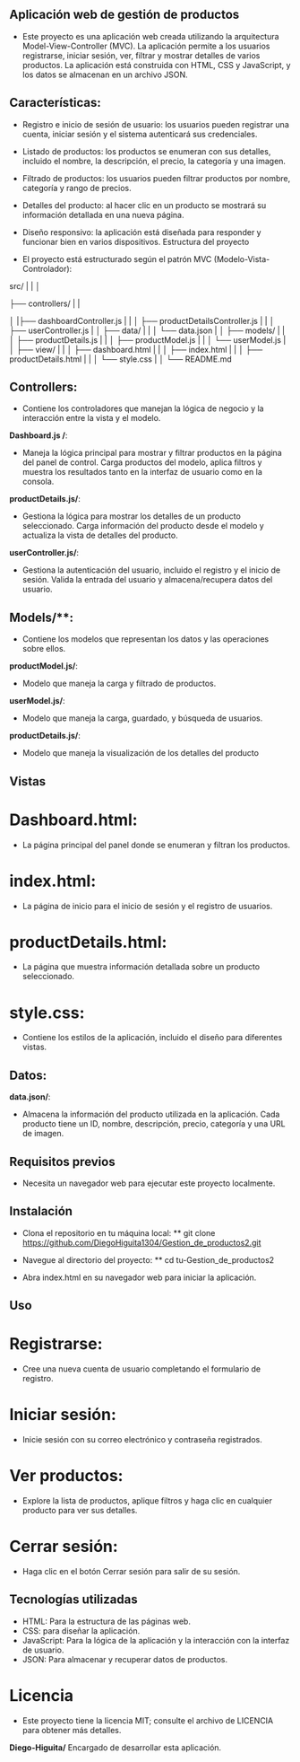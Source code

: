 ## Aplicación web de gestión de productos

* Este proyecto es una aplicación web creada utilizando la arquitectura Model-View-Controller (MVC). La aplicación permite a los usuarios registrarse, iniciar sesión, ver, filtrar y mostrar detalles de varios productos. La aplicación está construida con HTML, CSS y JavaScript, y los datos se almacenan en un archivo JSON.

## Características:

* Registro e inicio de sesión de usuario: los usuarios pueden registrar una cuenta, iniciar sesión y el sistema autenticará sus credenciales.

* Listado de productos: los productos se enumeran con sus detalles, incluido el nombre, la descripción, el precio, la categoría y una imagen.

* Filtrado de productos: los usuarios pueden filtrar productos por nombre, categoría y rango de precios.

* Detalles del producto: al hacer clic en un producto se mostrará su información detallada en una nueva página.

* Diseño responsivo: la aplicación está diseñada para responder y funcionar bien en varios dispositivos.
Estructura del proyecto

* El proyecto está estructurado según el patrón MVC (Modelo-Vista-Controlador):

src/
|
|
│

├── controllers/
|
|

│ 
|├── dashboardController.js
| |
│ ├── productDetailsController.js
| |
│ ├── userController.js
|
│
├── data/
| |
│ └── data.json
|
│
├── models/
| |
│ ├── productDetails.js
| |
│ ├── productModel.js
| |
│ └── userModel.js
|
│
├── view/
| |
│ ├── dashboard.html
| |
│ ├── index.html
| |
│ ├── productDetails.html
| |
│ └── style.css
|
│
└── README.md

## Controllers: 
* Contiene los controladores que manejan la lógica de negocio y la interacción entre la vista y el modelo.

**Dashboard.js /**:
* Maneja la lógica principal para mostrar y filtrar productos en la página del panel de control. Carga productos del modelo, aplica filtros y muestra los resultados tanto en la interfaz de usuario como en la consola.

**productDetails.js/**: 
* Gestiona la lógica para mostrar los detalles de un producto seleccionado. Carga información del producto desde el modelo y actualiza la vista de detalles del producto.

**userController.js/**: 
* Gestiona la autenticación del usuario, incluido el registro y el inicio de sesión. Valida la entrada del usuario y almacena/recupera datos del usuario.

## Models/**:
* Contiene los modelos que representan los datos y las operaciones sobre ellos.

**productModel.js/**: 
* Modelo que maneja la carga y filtrado de productos.

**userModel.js/**: 
* Modelo que maneja la carga, guardado, y búsqueda de usuarios.

**productDetails.js/**:  
* Modelo que maneja la visualización de los detalles del producto


## Vistas

# Dashboard.html: 
* La página principal del panel donde se enumeran y filtran los productos.

# index.html: 
* La página de inicio para el inicio de sesión y el registro de usuarios.

# productDetails.html: 
* La página que muestra información detallada sobre un producto seleccionado.

# style.css: 
* Contiene los estilos de la aplicación, incluido el diseño para diferentes vistas.

## Datos:

**data.json/**: 
* Almacena la información del producto utilizada en la aplicación. Cada producto tiene un ID, nombre, descripción, precio, categoría y una URL de imagen.

## Requisitos previos

 * Necesita un navegador web para ejecutar este proyecto localmente.

## Instalación

* Clona el repositorio en tu máquina local:
** git clone https://github.com/DiegoHiguita1304/Gestion_de_productos2.git

* Navegue al directorio del proyecto:
** cd tu-Gestion_de_productos2

* Abra index.html en su navegador web para iniciar la aplicación.

## Uso

# Registrarse:
* Cree una nueva cuenta de usuario completando el formulario de registro.

# Iniciar sesión: 
* Inicie sesión con su correo electrónico y contraseña registrados.

# Ver productos: 
* Explore la lista de productos, aplique filtros y haga clic en cualquier producto para ver sus detalles.

# Cerrar sesión: 
* Haga clic en el botón Cerrar sesión para salir de su sesión.

## Tecnologías utilizadas

* HTML: Para la estructura de las páginas web.
* CSS: para diseñar la aplicación.
* JavaScript: Para la lógica de la aplicación y la interacción con la interfaz de usuario.
* JSON: Para almacenar y recuperar datos de productos.

# Licencia
* Este proyecto tiene la licencia MIT; consulte el archivo de LICENCIA para obtener más detalles.


**Diego-Higuita/**  Encargado de desarrollar esta aplicación.

[link-figma]: https://www.figma.com/design/GSwZPjETAJkeLRS3z4kEhj/Untitled?node-id=16-63&t=FGA4Ah95Uiu1SA2f-0
